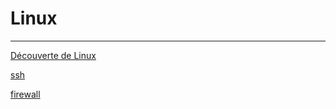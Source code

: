 # Linux

<hr />


<div class="grid">
    <div class="col">
       <div class="content">
           <a href="/decouverte" >
           <p>Découverte de Linux</p>
           </a>
       </div>
    </div>
    <div class="col">
       <div class="content">
           <a href="/ssh" >
           <p>ssh</p>
           </a>
       </div>
    </div>
    <div class="col">
       <div class="content">
           <a href="/firewall" >
           <p>firewall</p>
           </a>
       </div>
    </div>
</div>


